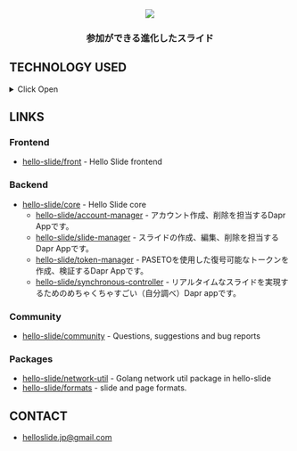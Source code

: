 <div align="center">
  <a href="https://hello-slide.jp">
    <img align="center" src="https://user-images.githubusercontent.com/24271196/135305264-aba591be-e187-4d31-8503-3145653a4639.png" />
  </a>
  <h3>参加ができる進化したスライド</h3>
</div>

## TECHNOLOGY USED

<details>
<summary>Click Open</summary>

- frontend
  - lang: **Typescript**
  - React
    - Next.js
  - Chakra.UI
  - Recoil
  - websocket
  - Google Cloud Platform
    - App Engine
    - Cloud Build
- backends
  - lang: **Go**
  - Dapr
  - k8s
  - Docker
  - websocket
  - PASETO
  - RDBMS
    - PostgreSQL
  - KVS
    - Redis
  - Google Cloud Platform
    - GKE
    - Cloud Storage
    - Cloud SQL
    - Cloud Datastore
    - OAuth

</details>

## LINKS

### Frontend

- [hello-slide/front](https://github.com/hello-slide/front) - Hello Slide frontend

### Backend

- [hello-slide/core](https://github.com/hello-slide/core) - Hello Slide core
  - [hello-slide/account-manager](https://github.com/hello-slide/account-manager) - アカウント作成、削除を担当するDapr Appです。
  - [hello-slide/slide-manager](https://github.com/hello-slide/slide-manager) - スライドの作成、編集、削除を担当するDapr Appです。
  - [hello-slide/token-manager](https://github.com/hello-slide/token-manager) - PASETOを使用した復号可能なトークンを作成、検証するDapr Appです。
  - [hello-slide/synchronous-controller](https://github.com/hello-slide/synchronous-controller) - リアルタイムなスライドを実現するためのめちゃくちゃすごい（自分調べ）Dapr appです。

### Community

- [hello-slide/community](https://github.com/hello-slide/community) - Questions, suggestions and bug reports

### Packages

- [hello-slide/network-util](https://github.com/hello-slide/network-util) - Golang network util package in hello-slide
- [hello-slide/formats](https://github.com/hello-slide/formats) - slide and page formats.

## CONTACT

- helloslide.jp@gmail.com
